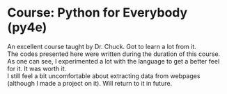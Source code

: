 # Course: Python for Everybody (py4e)  
An excellent course taught by Dr. Chuck. Got to learn a lot from it.  
The codes presented here were written during the duration of this course. As one can see, I experimented a lot with the language to get a better feel for it. It was worth it.  
I still feel a bit uncomfortable about extracting data from webpages (although I made a project on it). Will return to it in future.  

